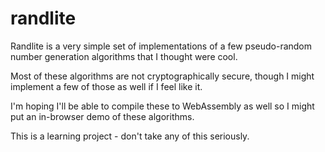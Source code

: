 # randlite

Randlite is a very simple set of implementations of a few pseudo-random number generation algorithms that I thought were
cool.

Most of these algorithms are not cryptographically secure, though I might implement a few of those as well if I feel
like it.

I'm hoping I'll be able to compile these to WebAssembly as well so I might put an in-browser demo of these algorithms.

This is a learning project - don't take any of this seriously.